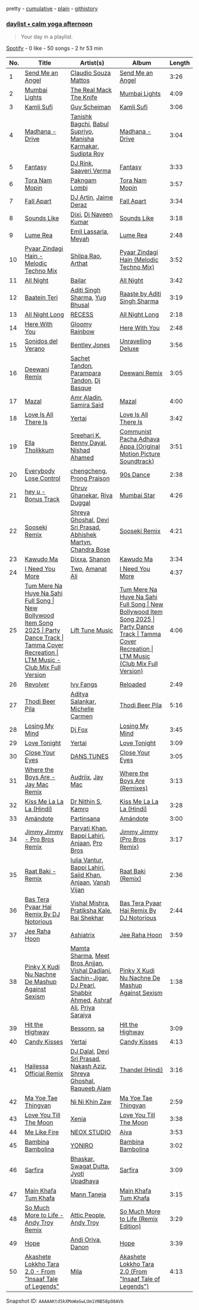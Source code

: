 pretty - [cumulative](/playlists/cumulative/37i9dQZF1EP6YuccBxUcC1.md) - [plain](/playlists/plain/37i9dQZF1EP6YuccBxUcC1) - [githistory](https://github.githistory.xyz/mdn522/spotify-playlist-archive/blob/main/playlists/plain/37i9dQZF1EP6YuccBxUcC1)

### [daylist • calm yoga afternoon](https://open.spotify.com/playlist/37i9dQZF1EP6YuccBxUcC1)

> Your day in a playlist.

[Spotify](https://open.spotify.com/user/spotify) - 0 like - 50 songs - 2 hr 53 min

| No. | Title | Artist(s) | Album | Length |
|---|---|---|---|---|
| 1 | [Send Me an Angel](https://open.spotify.com/track/2o1NG57JBHbLNPLBTOSr0N) | [Claudio Souza Mattos](https://open.spotify.com/artist/4iw9h6vEM5MdeIhu3ziMDp) | [Send Me an Angel](https://open.spotify.com/album/6AQg9cvIgX5ZUvOJK3GBfk) | 3:26 |
| 2 | [Mumbai Lights](https://open.spotify.com/track/4TIV7pKtXN54YDdHg8JJG6) | [The Real Mack The Knife](https://open.spotify.com/artist/7pFYRj8X61hxgvLQTYvgbV) | [Mumbai Lights](https://open.spotify.com/album/0cpRu7bojQTmtkNHiAMT2l) | 4:09 |
| 3 | [Kamli Sufi](https://open.spotify.com/track/3LVyJwg59uJbdkY3K74utl) | [Guy Scheiman](https://open.spotify.com/artist/1q3efgluOwme3U175ED6l5) | [Kamli Sufi](https://open.spotify.com/album/6A8mjMCIPvVOIAZIUumi2H) | 3:06 |
| 4 | [Madhana \- Drive](https://open.spotify.com/track/0GOa3kY4ekSvwAOeGoRNgZ) | [Tanishk Bagchi](https://open.spotify.com/artist/4f7KfxeHq9BiylGmyXepGt), [Babul Supriyo](https://open.spotify.com/artist/7guD32ltIhsA1tHdf7IVe0), [Manisha Karmakar](https://open.spotify.com/artist/3RSFpARstJFTZmtwGLoA82), [Sudipta Roy](https://open.spotify.com/artist/2wylDcjN6UxtCpqdacWWpK) | [Madhana \- Drive](https://open.spotify.com/album/5vDSXFpcEwYiwo0Sk4ZRIh) | 3:04 |
| 5 | [Fantasy](https://open.spotify.com/track/2UttjLQnsEax3ABqMuSZYK) | [DJ Rink](https://open.spotify.com/artist/5JUiZnShJRksnClrI3elTd), [Saaveri Verma](https://open.spotify.com/artist/4upwKgffqvWxkmv52QoT54) | [Fantasy](https://open.spotify.com/album/0P6EV2albFawdXzYr9mkhS) | 3:33 |
| 6 | [Tora Nam Mopin](https://open.spotify.com/track/6wZnq33mrVtwm1V7L30wrq) | [Pakngam Lombi](https://open.spotify.com/artist/2cKP7mmhSeC97aePvXxgOB) | [Tora Nam Mopin](https://open.spotify.com/album/4bf9hBca41bujvJcEp2fWV) | 3:57 |
| 7 | [Fall Apart](https://open.spotify.com/track/6iMcWIAnxholoibGyPx0Dx) | [DJ Artin](https://open.spotify.com/artist/1D2fp3MABwMDMtzEJ5L1tQ), [Jaime Deraz](https://open.spotify.com/artist/4J7ascv32yT6yE75KRCktv) | [Fall Apart](https://open.spotify.com/album/7rH7nsyWw8FhOdFCjgoKZi) | 3:34 |
| 8 | [Sounds Like](https://open.spotify.com/track/2MULmqvAAzFHzTbt4yN8QQ) | [Dixi](https://open.spotify.com/artist/62WxDedGiMkY2IEP0effuM), [Dj Naveen Kumar](https://open.spotify.com/artist/06d2CoPgVK7O2XO5lPJCiT) | [Sounds Like](https://open.spotify.com/album/087FxnUYOM29fJCHbqEvj0) | 3:18 |
| 9 | [Lume Rea](https://open.spotify.com/track/6TyDz2KUZo4sG7VKwJeH3Z) | [Emil Lassaria](https://open.spotify.com/artist/6GgIMTf0jDMC7EDgQZ3G1g), [Meyah](https://open.spotify.com/artist/18225uDx3XqOH0wxDdq43g) | [Lume Rea](https://open.spotify.com/album/0U42afnkb3itrFFpa9jT1t) | 2:48 |
| 10 | [Pyaar Zindagi Hain \- Melodic Techno Mix](https://open.spotify.com/track/2S7eIT12isCwB6D9zSrYX7) | [Shilpa Rao](https://open.spotify.com/artist/19LIHDDSHBD5NyYHI3gpzB), [Arthat](https://open.spotify.com/artist/6gBoyUcOhDKue5nNPYxcpE) | [Pyaar Zindagi Hain \(Melodic Techno Mix\)](https://open.spotify.com/album/1UQCCo0m7qCpzmPmrcOHjj) | 3:52 |
| 11 | [All Night](https://open.spotify.com/track/1UzamzFBdirbnOD9PG8Mgy) | [Bailar](https://open.spotify.com/artist/6bQRW4svvLOFzQ5cToxCVT) | [All Night](https://open.spotify.com/album/1ukW71YMckqAYRMEXkOPCL) | 3:42 |
| 12 | [Baatein Teri](https://open.spotify.com/track/6ncCrv5WVVh5OuB8xETySo) | [Aditi Singh Sharma](https://open.spotify.com/artist/4iW4xSfMEIvrXM0Iu3aFDY), [Yug Bhusal](https://open.spotify.com/artist/3G7JLxtHuIRwlGsNTiHwro) | [Raaste by Aditi Singh Sharma](https://open.spotify.com/album/0g4VXsRtayhTXtx92x9GjT) | 3:19 |
| 13 | [All Night Long](https://open.spotify.com/track/5J8xeWUNUVrFWrf7OhFD7E) | [RECESS](https://open.spotify.com/artist/1fNZKwV175gklXSvQdR5np) | [All Night Long](https://open.spotify.com/album/6QfXwdm9KaB6yCmih5QWR1) | 2:18 |
| 14 | [Here With You](https://open.spotify.com/track/0sLR3gLX7TtZ72PcflPOuk) | [Gloomy Rainbow](https://open.spotify.com/artist/3GY8QYCGccgYsNOGbg7wdz) | [Here With You](https://open.spotify.com/album/6Bhnw8gpKRISjSOZ5wxlQJ) | 2:48 |
| 15 | [Sonidos del Verano](https://open.spotify.com/track/7GcS5HUwES7wczia2UfpCh) | [Bentley Jones](https://open.spotify.com/artist/09s85YrKl0VJYri5Nkd7Ls) | [Unravelling Deluxe](https://open.spotify.com/album/0Z413vxyvS7wBuJzjUZ6Vx) | 3:56 |
| 16 | [Deewani Remix](https://open.spotify.com/track/4G5T4PqkzZmel2homTDbDP) | [Sachet Tandon](https://open.spotify.com/artist/6WOdPJmexxFINcKMkP2jMG), [Parampara Tandon](https://open.spotify.com/artist/1E6arsXf5Fgsnv9YpSzjpE), [Dj Basque](https://open.spotify.com/artist/4l4pfuSSL87fGk2hva4LuS) | [Deewani Remix](https://open.spotify.com/album/4g1HfQIMSANSfDjA0eRd7A) | 3:05 |
| 17 | [Mazal](https://open.spotify.com/track/3APGlUaBlUtJQhIdBCj3Pb) | [Amr Aladin](https://open.spotify.com/artist/573bLZVjDjtRWz5HqIsRFC), [Samira Said](https://open.spotify.com/artist/5zHWEsVHtXWQRxPqwJdUYD) | [Mazal](https://open.spotify.com/album/4sldlDbcu7Z2RZYiXu4Os4) | 4:00 |
| 18 | [Love Is All There Is](https://open.spotify.com/track/4ros25zuj2OLbH1fjfx5jW) | [Yertai](https://open.spotify.com/artist/2GeSCiaHUVSHSnBk0gTt12) | [Love Is All There Is](https://open.spotify.com/album/70FIzGw671t6qNIsGNZFVY) | 3:42 |
| 19 | [Ella Tholikkum](https://open.spotify.com/track/0dOviIWPSZtCUbzrca4Q1M) | [Sreehari K](https://open.spotify.com/artist/4HEziz1lkW1kFRRMKJh2Kx), [Benny Dayal](https://open.spotify.com/artist/61if35zz1W11GejEkxTLEQ), [Nishad Ahamed](https://open.spotify.com/artist/2Ve5xTfZjnWUBzTmrnA8hM) | [Communist Pacha Adhava Appa \(Original Motion Picture Soundtrack\)](https://open.spotify.com/album/5l2XjqDSczxov5pYIQ3FjV) | 3:51 |
| 20 | [Everybody Lose Control](https://open.spotify.com/track/2KnYjVAQjOyIqgPDVqHDSu) | [chengcheng](https://open.spotify.com/artist/4u8btBGPiNGUyWVWisB2oq), [Prong Praison](https://open.spotify.com/artist/3xX9AovnIocwhUP0Npwxyy) | [90s Dance](https://open.spotify.com/album/4qY0EAT7KixwDpnImoesOf) | 2:38 |
| 21 | [hey u \- Bonus Track](https://open.spotify.com/track/79IssBO4ApTFscod1sgoAJ) | [Dhruv Ghanekar](https://open.spotify.com/artist/716MYE0ks6nnA2oCJdK3Mb), [Riya Duggal](https://open.spotify.com/artist/5goNlHuuRk93uDY86KcLET) | [Mumbai Star](https://open.spotify.com/album/6ruM1pNa3moSfLhicbqwJ0) | 4:26 |
| 22 | [Sooseki Remix](https://open.spotify.com/track/4pPYYhXJPHANGVHOVaONtN) | [Shreya Ghoshal](https://open.spotify.com/artist/0oOet2f43PA68X5RxKobEy), [Devi Sri Prasad](https://open.spotify.com/artist/5sSzCxHtgL82pYDvx2QyEU), [Abhishek Martyn](https://open.spotify.com/artist/7vaRQwa9yvSiMDW6a3izja), [Chandra Bose](https://open.spotify.com/artist/3gZ3IpjebAehFzIYhFIJDK) | [Sooseki Remix](https://open.spotify.com/album/3gv83R4nq3LunUD0uqBIOA) | 4:21 |
| 23 | [Kawudo Ma](https://open.spotify.com/track/60GnHakc7DIBJ9HmuErCEz) | [Dixxa](https://open.spotify.com/artist/6N5lENAFyjX6D7Kzr8zUhX), [Shanon](https://open.spotify.com/artist/00vyK6r4xVqTZHeltSOcSZ) | [Kawudo Ma](https://open.spotify.com/album/4SfrjIB81H2rsaRBn8FVBK) | 3:34 |
| 24 | [I Need You More](https://open.spotify.com/track/2r0UTROVN9Zk4rGHhsjtf9) | [Two](https://open.spotify.com/artist/1U7MUD6Kvcz7y9tEjq4dgP), [Amanat Ali](https://open.spotify.com/artist/3W6xwT7LnBITpBcqdRq3lm) | [I Need You More](https://open.spotify.com/album/044SOqGmwbh4Vn0ZFQVqF8) | 4:37 |
| 25 | [Tum Mere Na Huye Na Sahi Full Song \| New Bollywood Item Song 2025 \| Party Dance Track \| Tamma Cover Recreation \| LTM Music \- Club Mix Full Version](https://open.spotify.com/track/4YgVB729iZcYal8lqXFZPD) | [Lift Tune Music](https://open.spotify.com/artist/6eY0uNoL6oy5tqpwlHVRsG) | [Tum Mere Na Huye Na Sahi Full Song \| New Bollywood Item Song 2025 \| Party Dance Track \| Tamma Cover Recreation \| LTM Music \(Club Mix Full Version\)](https://open.spotify.com/album/7E9SyOGpG35yw0clLUw2Tp) | 4:06 |
| 26 | [Revolver](https://open.spotify.com/track/2B0NRGr08gA9hpfDqkNpuV) | [Ivy Fangs](https://open.spotify.com/artist/6px1HkncYUGAzPtlwCQqPG) | [Reloaded](https://open.spotify.com/album/2X2JDCLW0dzJMfm32al3TI) | 2:49 |
| 27 | [Thodi Beer Pila](https://open.spotify.com/track/7mNc0465VOnHu9iW0wmEU8) | [Aditya Salankar](https://open.spotify.com/artist/0KccTaP6aDuQS0njcOW4gC), [Michelle Carmen](https://open.spotify.com/artist/5oTaarVeXOvxAvf8vsD22t) | [Thodi Beer Pila](https://open.spotify.com/album/4Radx3eXW8QdmDNhMrsac1) | 5:16 |
| 28 | [Losing My Mind](https://open.spotify.com/track/4euBYUl9Vm9zhibnbgPlRl) | [Dj Fox](https://open.spotify.com/artist/3xEI6dWx8IsgSWc5RKrlgu) | [Losing My Mind](https://open.spotify.com/album/72zxnGHArZLEAsWgkLX48P) | 3:45 |
| 29 | [Love Tonight](https://open.spotify.com/track/6fZMQuWgVl1cwlWyKQJ4Zu) | [Yertai](https://open.spotify.com/artist/2GeSCiaHUVSHSnBk0gTt12) | [Love Tonight](https://open.spotify.com/album/0Q0s2WCxloIeJWWyZmEA0E) | 3:09 |
| 30 | [Close Your Eyes](https://open.spotify.com/track/0hoHJrop8vmlr7RsRLaByv) | [DANS TUNES](https://open.spotify.com/artist/5omRpoadLVgcHWDxWaSCL6) | [Close Your Eyes](https://open.spotify.com/album/3YTp0BQ66RYd3YsfstYqKQ) | 3:05 |
| 31 | [Where the Boys Are \- Jay Mac Remix](https://open.spotify.com/track/1vuYSV0EVEglAg0pwn8ETG) | [Audriix](https://open.spotify.com/artist/6zLYq3DmcLzSWi5LaZ0TWk), [Jay Mac](https://open.spotify.com/artist/3DGxrhgwDJ7UAugSVNp3Yt) | [Where the Boys Are \(Remixes\)](https://open.spotify.com/album/2VFHwhMWn6LW8yKKus1GGF) | 3:13 |
| 32 | [Kiss Me La La La \(Hindi\)](https://open.spotify.com/track/21FUmucbFVBZ2prIlrvaw6) | [Dr Nithin S](https://open.spotify.com/artist/3tB86JUJhVvi1W0jyoyPhD), [Kamro](https://open.spotify.com/artist/4SbxjAOQzbUXtqjFTbufd2) | [Kiss Me La La La \(Hindi\)](https://open.spotify.com/album/3o85Pg8G6gYxB1a4Aj9axX) | 3:28 |
| 33 | [Amándote](https://open.spotify.com/track/4AJ0WfSWaii928gSZIC8it) | [Partinsana](https://open.spotify.com/artist/5NlxWTBiE0GQy0Ua8O9krl) | [Amándote](https://open.spotify.com/album/1QX6KLIx1t2Dvt2whwBi25) | 3:00 |
| 34 | [Jimmy Jimmy \- Pro Bros Remix](https://open.spotify.com/track/0yYGzX0cbxB4TYujsKbvLW) | [Parvati Khan](https://open.spotify.com/artist/5vmqQaxyJDcbqdm8LpbjDM), [Bappi Lahiri](https://open.spotify.com/artist/2jqTyPt0UZGrthPF4KMpeN), [Anjaan](https://open.spotify.com/artist/6S1g6iKAiOZjLFxlrIXm2e), [Pro Bros](https://open.spotify.com/artist/2EMzQ4xj85Mf0sH4mz30H7) | [Jimmy Jimmy \(Pro Bros Remix\)](https://open.spotify.com/album/5IxBwZMO1cdCnOmL5VAEvw) | 3:17 |
| 35 | [Raat Baki \- Remix](https://open.spotify.com/track/7nh1vJoPHXgGx6bMSarn4w) | [Iulia Vantur](https://open.spotify.com/artist/2zLJk6hSb9TMtU8XZ6Ne7t), [Bappi Lahiri](https://open.spotify.com/artist/2jqTyPt0UZGrthPF4KMpeN), [Sajid Khan](https://open.spotify.com/artist/1PEOXOtxn9FQN9sc2CBYGv), [Anjaan](https://open.spotify.com/artist/6S1g6iKAiOZjLFxlrIXm2e), [Vansh Vijan](https://open.spotify.com/artist/3gPrw93H7bysLfQYCaEvR2) | [Raat Baki \(Remix\)](https://open.spotify.com/album/2rjVAQQC0xBNxdJZ6Dvu6i) | 2:36 |
| 36 | [Bas Tera Pyaar Hai Remix By DJ Notorious](https://open.spotify.com/track/6pwvnt8tOScZ5q5TyA7lGw) | [Vishal Mishra](https://open.spotify.com/artist/5wJ1H6ud777odtZl5gG507), [Pratiksha Kale](https://open.spotify.com/artist/0MlgBasrL7j2gRpqcwuoag), [Raj Shekhar](https://open.spotify.com/artist/2DFCHTDIA0t638a4mm37dK) | [Bas Tera Pyaar Hai Remix By DJ Notorious](https://open.spotify.com/album/1U2cl0mKIzg0zIktIESAH3) | 2:44 |
| 37 | [Jee Raha Hoon](https://open.spotify.com/track/75cyr0SjSuxT32Msjpcuje) | [Ashiatrix](https://open.spotify.com/artist/0Nz5pb6cc6adhqySRYq7mA) | [Jee Raha Hoon](https://open.spotify.com/album/1lLJrSVnEfcgLRVFHUmtgQ) | 3:59 |
| 38 | [Pinky X Kudi Nu Nachne De Mashup Against Sexism](https://open.spotify.com/track/3X9vh4pSYmiQIkH7hZxTOA) | [Mamta Sharma](https://open.spotify.com/artist/0RMsiUCTjsdGjoKyhEm8Y4), [Meet Bros Anjjan](https://open.spotify.com/artist/5isfxZ3RSdBlSLn3cSFhnI), [Vishal Dadlani](https://open.spotify.com/artist/6CXEwIaXYfVJ84biCxqc9k), [Sachin\-Jigar](https://open.spotify.com/artist/1mBydYMVBECdDmMfE2sEUO), [DJ Pearl](https://open.spotify.com/artist/5lKFfHsy1KDe9QpccsTocb), [Shabbir Ahmed](https://open.spotify.com/artist/6KZ6c43Dnjm6STHZ6avQU1), [Ashraf Ali](https://open.spotify.com/artist/48YrfjBkWkVDJGPSvQhGnT), [Priya Saraiya](https://open.spotify.com/artist/6q29t5RuXxlBuqIZsOMQss) | [Pinky X Kudi Nu Nachne De Mashup Against Sexism](https://open.spotify.com/album/1T0ScuAtmlY9eC0YN3muj3) | 1:38 |
| 39 | [Hit the Highway](https://open.spotify.com/track/3rPLKqRMyKkB2nKZXmy6fP) | [Bessonn](https://open.spotify.com/artist/3jTkBpWakvYSY4EOdJdnKw), [sa](https://open.spotify.com/artist/3ByZIADmEds3bt6B6G7KPS) | [Hit the Highway](https://open.spotify.com/album/1HARnGGHawRlXpEblrdFGi) | 3:09 |
| 40 | [Candy Kisses](https://open.spotify.com/track/6zYH7cLStxlaOJGgtiiYwg) | [Yertai](https://open.spotify.com/artist/2GeSCiaHUVSHSnBk0gTt12) | [Candy Kisses](https://open.spotify.com/album/4VuSw3fNmWmofDoGbJcRNV) | 4:13 |
| 41 | [Hailessa Official Remix](https://open.spotify.com/track/3R7zk1xCMh66EWMz6HNqVR) | [DJ Dalal](https://open.spotify.com/artist/2loRr6lekygAGYLMtEPUE3), [Devi Sri Prasad](https://open.spotify.com/artist/5sSzCxHtgL82pYDvx2QyEU), [Nakash Aziz](https://open.spotify.com/artist/4kq8z3vydHjPDggxb16ErB), [Shreya Ghoshal](https://open.spotify.com/artist/0oOet2f43PA68X5RxKobEy), [Raqueeb Alam](https://open.spotify.com/artist/5DJ9Jdt2tfopA7eKuHCO4h) | [Thandel \(Hindi\)](https://open.spotify.com/album/5JUNbdylOr3FLkkZyO93ZW) | 3:16 |
| 42 | [Ma Yoe Tae Thingyan](https://open.spotify.com/track/4ZZb89ezKFPI732I5SrdcE) | [Ni Ni Khin Zaw](https://open.spotify.com/artist/38kI2OdoOaB8hbNXkdrWKq) | [Ma Yoe Tae Thingyan](https://open.spotify.com/album/4BO7SC3heC0v7PnkhNm5FT) | 2:59 |
| 43 | [Love You Till The Moon](https://open.spotify.com/track/1CuG8LXwD4JT9NbKT8o9fk) | [Xenia](https://open.spotify.com/artist/4c13QPiKh4XE8FNqXr28FU) | [Love You Till The Moon](https://open.spotify.com/album/5QBb0Fj82caxzUd7RS3Gek) | 3:38 |
| 44 | [Me Like Fire](https://open.spotify.com/track/0qSAngKhPtkcY0btlnxtPz) | [NEOX STUDIO](https://open.spotify.com/artist/00HNhjFXGsARyozqo0rBDe) | [Aiva](https://open.spotify.com/album/2z6PRMW9luGWmzjhaxVgOX) | 3:53 |
| 45 | [Bambina Bambolina](https://open.spotify.com/track/24yXAcAyV8G3kJfSqborIe) | [YONIRO](https://open.spotify.com/artist/1i8LCo49iaXGwXOHKwPAxq) | [Bambina Bambolina](https://open.spotify.com/album/5y60PRptofRjEBwpp90hGf) | 3:02 |
| 46 | [Sarfira](https://open.spotify.com/track/3GAls1iiechZ88wOgMjnTw) | [Bhaskar](https://open.spotify.com/artist/66Jo8rz4CPAov4e55dtfgF), [Swagat Dutta](https://open.spotify.com/artist/7znVwv74IIbWmke77hTVqZ), [Jyoti Upadhaya](https://open.spotify.com/artist/09D0MC3sz51NfPORGTn5op) | [Sarfira](https://open.spotify.com/album/0BFFcc61XZxJ4cLUnrZDhO) | 3:09 |
| 47 | [Main Khafa Tum Khafa](https://open.spotify.com/track/28O0U4GkzMs8iD6U85hf4d) | [Mann Taneja](https://open.spotify.com/artist/4nrzV0KNK93wplq40UzfkW) | [Main Khafa Tum Khafa](https://open.spotify.com/album/1WlrwpXOKEDy4yepWL5mOR) | 3:15 |
| 48 | [So Much More to Life \- Andy Troy Remix](https://open.spotify.com/track/3tVVhQbiC6ai2Txsc5gEZF) | [Attic People](https://open.spotify.com/artist/3KQ9aLmaspy9ZKs0xz6exW), [Andy Troy](https://open.spotify.com/artist/6EqSR7xvbCHHBFwa0UGkMu) | [So Much More to Life \(Remix Edition\)](https://open.spotify.com/album/2bdzb2TcllWzyDIYQBLfKl) | 3:29 |
| 49 | [Hope](https://open.spotify.com/track/1T1xIxYqvLdPWoAlHvrWNi) | [Andi Oriva](https://open.spotify.com/artist/4r2wFqSYom4Je0iJYcAeAD), [Danon](https://open.spotify.com/artist/0eNI4iwu2I6WaUELDoiJ3g) | [Hope](https://open.spotify.com/album/2roBFOE8l7liEWUuA19XKG) | 3:39 |
| 50 | [Akashete Lokkho Tara 2.0 \- From "Insaaf Tale of Legends"](https://open.spotify.com/track/5KSmz4KjFCBExIAkLNImrJ) | [Mila](https://open.spotify.com/artist/0hG7pMIMVZ4NuWcD83nBbi) | [Akashete Lokkho Tara 2.0 \(From "Insaaf Tale of Legends"\)](https://open.spotify.com/album/1MOrQqVhHOqlR8yTldgJHb) | 4:13 |

Snapshot ID: `AAAAAKtd5kXMoWaGwLUm1VNB58pO8AVb`
